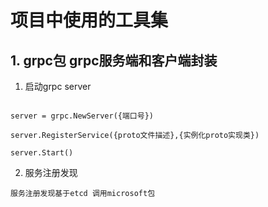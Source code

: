 # 项目中使用的工具集
## 1. grpc包 grpc服务端和客户端封装

1. 启动grpc server

```goland
			
server = grpc.NewServer({端口号})

server.RegisterService({proto文件描述},{实例化proto实现类})

server.Start()

```

2. 服务注册发现

``` goland
服务注册发现基于etcd 调用microsoft包
```
